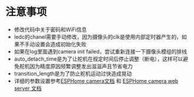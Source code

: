 # 注意事项
* 修改代码中关于密码和WiFi信息
* ledc的chanel需要手动修改，因为摄像头的clk是使用内部定时器产生的，如果不手动设置会造成初始化失败
* 如果在log里面遇到camera init failed，尝试重新连接一下摄像头模组的排线
* auto_detach_time是为了让舵机在规定时间后停止调整（断电），这样可以避免舵机因为精度原因频繁调整发出滋滋声且节省电力
* transition_length是为了防止舵机运动过快造成晃动
* 详细的参数设置参考[ESPHome camera文档](https://esphome.io/components/esp32_camera.html) 和 [ESPHome camera web server 文档](https://esphome.io/components/esp32_camera_web_server.html)